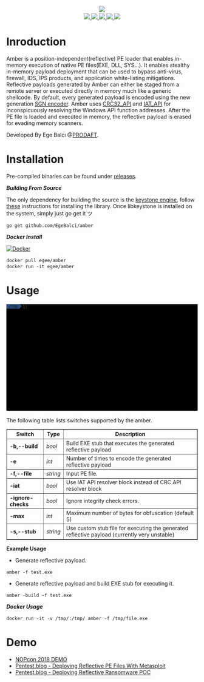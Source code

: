 
<p align="center">
  <img src="https://github.com/EgeBalci/amber/raw/master/img/banner.png">
  <br/>
  <a href="https://github.com/EgeBalci/amber">
    <img src="https://img.shields.io/badge/version-3.1.0-green.svg?style=flat-square">
  </a>
  <a href="https://goreportcard.com/report/github.com/egebalci/amber">
    <img src="https://goreportcard.com/badge/github.com/egebalci/amber?style=flat-square">
  </a>
  <a href="https://github.com/EgeBalci/amber/issues">
    <img src="https://img.shields.io/github/issues/egebalci/amber?style=flat-square&color=red">
  </a>
  <a href="https://raw.githubusercontent.com/EgeBalci/sgn/master/LICENSE">
    <img src="https://img.shields.io/github/license/egebalci/amber.svg?style=flat-square">
  </a>
  <a href="https://twitter.com/egeblc">
    <img src="https://img.shields.io/badge/twitter-@egeblc-55acee.svg?style=flat-square">
  </a>
</p>

# Inroduction

Amber is a position-independent(reflective) PE loader that enables in-memory execution of native PE files(EXE, DLL, SYS...). It enables stealthy in-memory payload deployment that can be used to bypass anti-virus, firewall, IDS, IPS products, and application white-listing mitigations. Reflective payloads generated by Amber can either be staged from a remote server or executed directly in memory much like a generic shellcode. By default, every generated payload is encoded using the new generation [SGN encoder](https://github.com/EgeBalci/sgn). Amber uses [CRC32_API](https://github.com/EgeBalci/crc32_api) and [IAT_API](https://github.com/EgeBalci/iat_api) for inconspicuously resolving the Windows API function addresses. After the PE file is loaded and executed in memory, the reflective payload is erased for evading memory scanners. 

Developed By Ege Balcı @[PRODAFT](https://prodaft.com).

# Installation

Pre-compiled binaries can be found under [releases](https://github.com/EgeBalci/amber/releases).

***Building From Source***

The only dependency for building the source is the [keystone engine](https://github.com/keystone-engine/keystone), follow [these](https://github.com/keystone-engine/keystone/blob/master/docs/COMPILE.md) instructions for installing the library. Once libkeystone is installed on the system, simply just go get it ツ

```
go get github.com/EgeBalci/amber
```

***Docker Install***

[![Docker](http://dockeri.co/image/egee/amber)](https://hub.docker.com/r/egee/amber/)

```
docker pull egee/amber
docker run -it egee/amber
```

# Usage

<p align="center">
  <img src="https://github.com/EgeBalci/amber/raw/master/img/usage.gif">
</p>

The following table lists switches supported by the amber.

<table border="1">
  <tr>
    <th>Switch</th>
    <th>Type</th>
    <th>Description</th>
  </tr>
  
  <tr>
    <td><strong>-b,--build</strong></td>
    <td><var>bool</var></td>
    <td>Build EXE stub that executes the generated reflective payload</td>
  </tr>

  <tr>
    <td><strong>-e</strong></td>
    <td><var>int</var></td>
    <td>Number of times to encode the generated reflective payload</td>
  </tr> 

  <tr>
    <td><strong>-f,--file</strong></td>
    <td><var>string</var></td>
    <td>Input PE file.</td>
  </tr>
  
  <tr>
    <td><strong>-iat</strong></td>
    <td><var>bool</var></td>
    <td>Use IAT API resolver block instead of CRC API resolver block</td>
  </tr>
  
   <tr>
    <td><strong>-ignore-checks</strong></td>
    <td><var>bool</var></td>
    <td>Ignore integrity check errors.</td>
  </tr>
  
  <tr>
    <td><strong>-max</strong></td>
    <td><var>int</var></td>
    <td>Maximum number of bytes for obfuscation (default 5)</td>
  </tr>  

  <tr>
    <td><strong>-s,--stub</strong></td>
    <td><var>string</var></td>
    <td>Use custom stub file for executing the generated reflective payload (currently very unstable)</td>
  </tr>  
  
</table>


**Example Usage**

- Generate reflective payload.
```
amber -f test.exe
```
- Generate reflective payload and build EXE stub for executing it.
```
amber -build -f test.exe
``` 

***Docker Usage***
```
docker run -it -v /tmp/:/tmp/ amber -f /tmp/file.exe
```

# Demo

- [NOPcon 2018 DEMO](https://www.youtube.com/watch?v=lCPdKSH6RMc)
- [Pentest.blog - Deploying Reflective PE Files With Metasploit](https://www.youtube.com/watch?v=3en0ftnjEpE)
- [Pentest.blog - Deploying Reflective Ransomware POC](https://www.youtube.com/watch?v=JVv_spX6D4U)